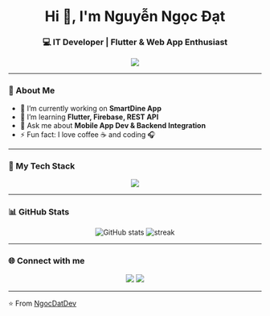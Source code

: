 <h1 align="center">Hi 👋, I'm Nguyễn Ngọc Đạt</h1>
<h3 align="center">💻 IT Developer | Flutter & Web App Enthusiast</h3>

<p align="center">
  <img src="https://readme-typing-svg.herokuapp.com?color=00b3ff&size=22&center=true&vCenter=true&width=600&lines=Welcome+to+my+GitHub!;I+love+Flutter+%26+Open+Source+Projects;Let’s+build+cool+things+together!"/>
</p>

---

### 🧠 About Me
- 🔭 I’m currently working on **SmartDine App**
- 🌱 I’m learning **Flutter, Firebase, REST API**
- 💬 Ask me about **Mobile App Dev & Backend Integration**
- ⚡ Fun fact: I love coffee ☕ and coding 🎧

---

### 🚀 My Tech Stack
<p align="center">
  <img src="https://skillicons.dev/icons?i=flutter,dart,java,python,firebase,git,github,vscode" />
</p>

---

### 📊 GitHub Stats
<p align="center">
  <img src="https://github-readme-stats.vercel.app/api?username=NgocDatDev&show_icons=true&theme=radical" alt="GitHub stats" />
  <img src="https://github-readme-streak-stats.herokuapp.com/?user=NgocDatDev&theme=radical" alt="streak" />
</p>

---

### 🌐 Connect with me
<p align="center">
  <a href="https://www.linkedin.com/in/ngocdat"><img src="https://img.shields.io/badge/LinkedIn-blue?logo=linkedin&logoColor=white" /></a>
  <a href="mailto:datnguyen@example.com"><img src="https://img.shields.io/badge/Gmail-red?logo=gmail&logoColor=white" /></a>
</p>

---
⭐️ From [NgocDatDev](https://github.com/NguyenNgocDat23)
